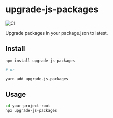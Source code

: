 # upgrade-js-packages

![CI](https://github.com/yanli0303/upgrade-js-packages/workflows/CI/badge.svg)

Upgrade packages in your package.json to latest.

## Install

```sh
npm install upgrade-js-packages

# or

yarn add upgrade-js-packages
```

## Usage

```sh
cd your-project-root
npx upgrade-js-packages
```
